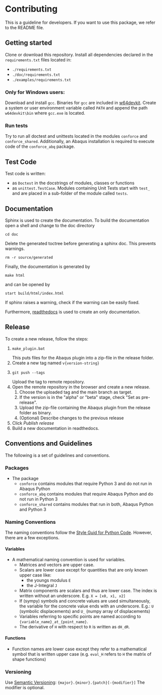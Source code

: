 # Contributing

This is a guideline for developers.
If you want to use this package, we refer to the README file. 

## Getting started

Clone or download this repository.
Install all dependencies declared in the `requirements.txt` files located in:
- `./requirements.txt`
- `./doc/requirements.txt`
- `./examples/requirements.txt`


### Only for Windows users:

Download and install `gcc`.
Binaries for `gcc` are included in [w64devkit](https://github.com/skeeto/w64devkit/releases).
Create a system or user environment variable called `PATH` 
and append the path `w64devkit\bin` where `gcc.exe` is located.

### Run tests

Try to run all doctest and unittests located in the modules `conforce` and `conforce_shared`.
Additionally, an Abaqus installation is required to execute code of the `conforce_abq` package.

## Test Code

Test code is written:
 - as `Doctest` in the docstrings of modules, classes or functions
 - as `unittest.TestCase`. Modules containing Unit Tests start with `test_` and are placed 
   in a sub-folder of the module called `tests`.

## Documentation

Sphinx is used to create the documentation.
To build the documentation open a shell and change to the doc directory

``` shell
cd doc
```

Delete the generated toctree before generating a sphinx doc.
This prevents warnings.

``` shell
rm -r source/generated
```

Finally, the documentation is generated by

``` shell
make html
```

and can be opened by

``` shell
start build/html/index.html
```

If sphinx raises a warning, check if the warning can be easily fixed.

Furthermore, [readthedocs](https://readthedocs.io) is used to create an only documentation.

## Release

To create a new release, follow the steps:

1. ```shell
   make_plugin.bat
   ```
   This puts files for the Abaqus plugin into a zip-file in the release folder.
2. Create a new tag named `v{version-string}`
3. ```shell
   git push --tags
   ```
   Upload the tag to remote repository.
4. Open the remote repository in the browser and create a new release.
   1. Choose the uploaded tag and the main branch as target.
   2. If the version is in the "alpha" or "beta" stage, check "Set as pre-release".
   3. Upload the zip-file containing the Abaqus plugin from the release folder as binary.
   4. (Optional) Describe changes to the previous release
5. Click *Publish release*
6. Build a new documentation in readthedocs.

## Conventions and Guidelines

The following is a set of guidelines and conventions.

### Packages
    
- The package
  - `conforce` contains modules that require Python 3 and do not run in Abaqus Python
  - `conforce_abq` contains modules that require Abaqus Python and do not run in Python 3
  - `conforce_shared` contains modules that run in both, Abaqus Python and Python 3

### Naming Conventions

The naming conventions follow the [Style Guid for Python Code](https://peps.python.org/pep-0008/).
However, there are a few exceptions.


#### Variables

- A mathematical naming convention is used for variables.
  - Matrices and vectors are upper case.
  - Scalars are lower case except for quantities that are only known upper case like:
    - the youngs modulus `E`
    - the J-Integral `J`
  - Matrix components are scalars and thus are lower case. The index is written without an underscore. 
    E.g. `X = [x0, x1, x2]`
  - If (sympy) symbols and concrete values are used simultaneously, the variable for the concrete value ends with an underscore. E.g.:
    `U` (symbolic displacements) and `U_` (numpy array of displacements)
  - Variables referring to specific points are named according to `{variable_name}_at_{point_name}`.
  - The derivative of `H` with respect to `R` is written as `dH_dR`.

#### Functions

- Function names are lower case except they refer to a mathematical symbol that is written upper case 
  (e.g. `eval_H` refers to `H` the matrix of shape functions)

### Versioning
Use [Semantic Versioning](https://semver.org/spec/v2.0.0.html): `{major}.{minor}.{patch}[-{modifier}]`
The modifier is optional.
